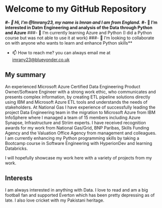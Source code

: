 # Welcome to my GitHub Repository

**_#- 👋 Hi, I’m @Imrany23, my name is Imran and I am from England._**
**#- 👀 I’m interested in Datm Engineering and analysis of the Data through Python and Azure**
###- 🌱 I’m currently learning Azure and Python (I did a Python course but was not able to use it at work) 
###- 💞️ I’m looking to collaborate on with anyone who wants to learn and enhance Python skills**

- 📫 How to reach me? you can always email me at imrany23@blueyonder.co.uk

## My summary
An experienced Microsoft Azure Certified Data Engineering Product Owner/Software Engineer with a strong work ethic, who communicates and presents complex information, by creating ETL pipeline solutions directly using IBM and Microsoft Azure ETL tools and understands the needs of stakeholders. At National Gas I have experience of successfully leading the project Data Engineering team in the migration to Microsoft Azure from IBM InfoSphere where I managed a team of 15 members including Azure Synapse, Infrastructure and Striim experts. I have received recognition awards for my work from National Gas/Grid, BNP Paribas, Skills Funding Agency and the Valuation Office Agency from management and colleagues. I am currently enhancing my Python programming skills by taking a Bootcamp course in Software Engineering with HyperionDev and learning Databricks.

I will hopefully showcase my work here with a variety of projects from my work.

## Interests
I am always interested in anything with Data. I love to read and am a big football fan and supported Everton which has been pretty depressing as of late. I also love cricket with my Pakistani heritage.

<!---
Imrany23/Imrany23 is a ✨ special ✨ repository because its `README.md` (this file) appears on your GitHub profile.
You can click the Preview link to take a look at your changes.
--->
